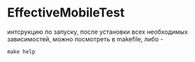 # EffectiveMobileTest

интсрукцию по запуску, после установки всех необходимых зависимостей, можно посмотреть в makefile, либо -

    make help
